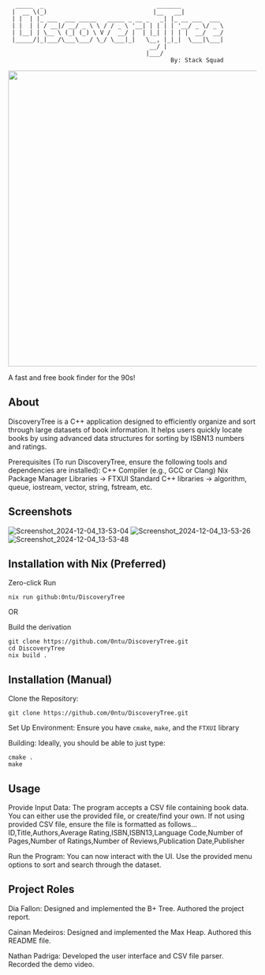 ```
  _____  _                                _______            
 |  __ \(_)                              |__   __|           
 | |  | |_ ___  ___ _____   _____ _ __ _   _| |_ __ ___  ___ 
 | |  | | / __|/ __/ _ \ \ / / _ \ '__| | | | | '__/ _ \/ _ \
 | |__| | \__ \ (_| (_) \ V /  __/ |  | |_| | | | |  __/  __/
 |_____/|_|___/\___\___/ \_/ \___|_|   \__, |_|_|  \___|\___|
                                        __/ |                
                                       |___/                 
                                              By: Stack Squad
```
<img src="https://raw.githubusercontent.com/catppuccin/catppuccin/main/assets/palette/macchiato.png" width="600px" /> <br>

A fast and free book finder for the 90s!

About
------
DiscoveryTree is a C++ application designed to efficiently organize and sort through large datasets 
of book information. It helps users quickly locate books by using advanced data structures for 
sorting by ISBN13 numbers and ratings.

Prerequisites (To run DiscoveryTree, ensure the following tools and dependencies are installed):
C++ Compiler (e.g., GCC or Clang)
Nix Package Manager
Libraries -> FTXUI
Standard C++ libraries -> algorithm, queue, iostream, vector, string, fstream, etc.

Screenshots
----------
![Screenshot_2024-12-04_13-53-04](https://github.com/user-attachments/assets/ddabb5d6-b831-45cc-9e87-144c6da15ba1)
![Screenshot_2024-12-04_13-53-26](https://github.com/user-attachments/assets/865c8198-bf5f-4447-af3b-fa18496155b2)
![Screenshot_2024-12-04_13-53-48](https://github.com/user-attachments/assets/a6ac56fc-2c8b-4478-aeb5-f271e236cc92)


Installation with Nix (Preferred)
----------------------
Zero-click Run
```
nix run github:0ntu/DiscoveryTree
```

OR

Build the derivation
```
git clone https://github.com/0ntu/DiscoveryTree.git
cd DiscoveryTree
nix build .
```

Installation (Manual)
----------------------

Clone the Repository:
```
git clone https://github.com/0ntu/DiscoveryTree.git
```

Set Up Environment:
Ensure you have `cmake`, `make`, and the `FTXUI` library

Building:
Ideally, you should be able to just type:
```
cmake .
make
```

Usage
-----

Provide Input Data:
The program accepts a CSV file containing book data. You can either use the provided file, or 
create/find your own. If not using provided CSV file, ensure the file is formatted as 
follows...
ID,Title,Authors,Average Rating,ISBN,ISBN13,Language Code,Number of Pages,Number of Ratings,Number of Reviews,Publication Date,Publisher

Run the Program:
You can now interact with the UI. Use the provided menu options to sort and search through the 
dataset.


Project Roles
-------------

Dia Fallon:
Designed and implemented the B+ Tree. Authored the project report.

Cainan Medeiros:
Designed and implemented the Max Heap. Authored this README file.

Nathan Padriga:
Developed the user interface and CSV file parser. Recorded the demo video.
